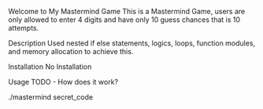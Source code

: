 Welcome to My Mastermind Game
This is a Mastermind Game, users are only allowed to enter 4 digits and have only 10 guess chances that is 10 attempts.

Description
Used nested if else statements, logics, loops, function modules, and memory allocation to achieve this.

Installation
No Installation

Usage
TODO - How does it work?

./mastermind secret_code
